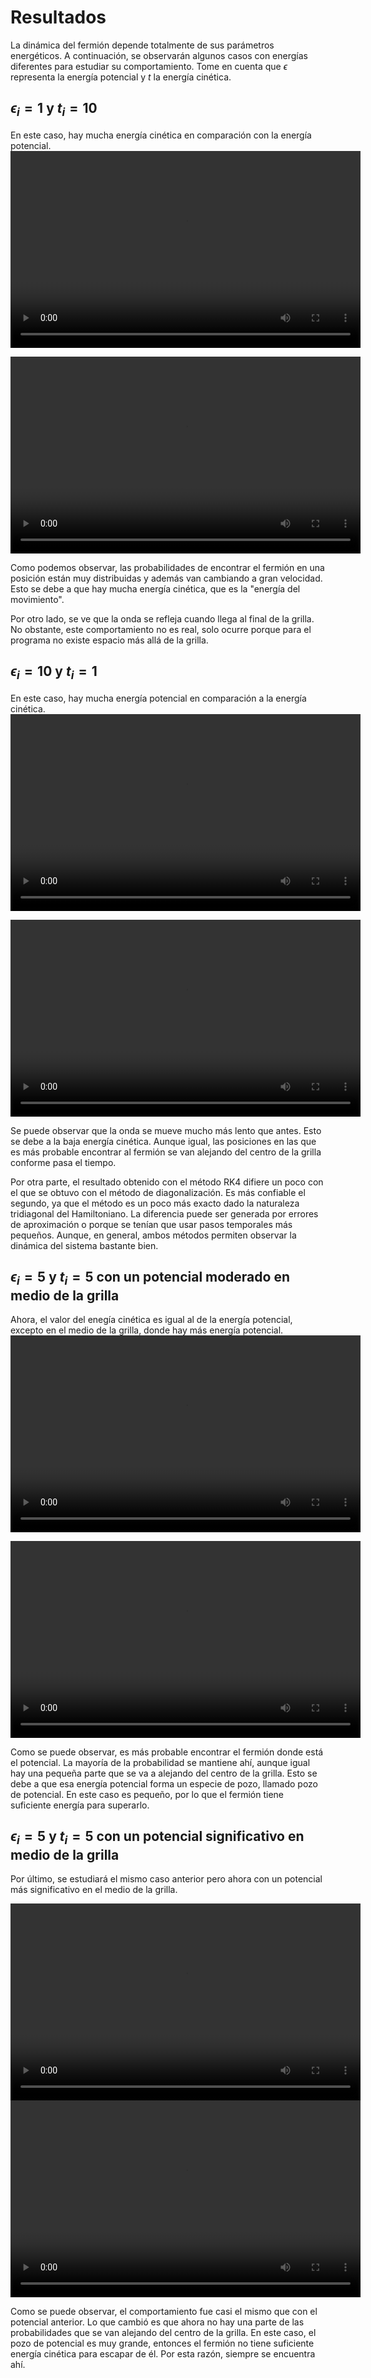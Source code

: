 # Resultados

La dinámica del fermión depende totalmente de sus parámetros energéticos. A continuación, se observarán algunos casos con energías diferentes para estudiar su comportamiento. Tome en cuenta que $\epsilon$ representa la energía potencial y  $t$ la energía cinética.

## $\epsilon_i = 1$ y $t_i = 10$

En este caso, hay mucha energía cinética en comparación con la energía potencial.
<video width="560" height="315" controls>
  <source src="https://github.com/FabianC010/Proyecto-Computacional/raw/main/docs/videos/dinamica_rk4T10.mp4" type="video/mp4">
</video>

<video width="560" height="315" controls>
  <source src="https://github.com/FabianC010/Proyecto-Computacional/raw/main/docs/videos/dinamica_DiagT10.mp4" type="video/mp4">
</video>

Como podemos observar, las probabilidades de encontrar el fermión en una posición están muy distribuidas y además van cambiando a gran velocidad. Esto se debe a que hay mucha energía cinética, que es la "energía del movimiento".

Por otro lado, se ve que la onda se refleja cuando llega al final de la grilla. No obstante, este comportamiento no es real, solo ocurre porque para el programa no existe espacio más allá de la grilla.

## $\epsilon_i = 10$ y $t_i = 1$

En este caso, hay mucha energía potencial en comparación a la energía cinética.
<video width="560" height="315" controls>
  <source src="https://github.com/FabianC010/Proyecto-Computacional/raw/main/docs/videos/dinamica_rk4E10.mp4" type="video/mp4">
</video>

<video width="560" height="315" controls>
  <source src="https://github.com/FabianC010/Proyecto-Computacional/raw/main/docs/videos/dinamica_DiagE10.mp4" type="video/mp4">
</video>

Se puede observar que la onda se mueve mucho más lento que antes. Esto se debe a la baja energía cinética. Aunque igual, las posiciones en las que es más probable encontrar al fermión se van alejando del centro de la grilla conforme pasa el tiempo.

Por otra parte, el resultado obtenido con el método RK4 difiere un poco con el que se obtuvo con el método de diagonalización. Es más confiable el segundo, ya que el método es un poco más exacto dado la naturaleza tridiagonal del Hamiltoniano. La diferencia puede ser generada por errores de aproximación o porque se tenían que usar pasos temporales más pequeños. Aunque, en general, ambos métodos permiten observar la dinámica del sistema bastante bien. 

## $\epsilon_i = 5$ y $t_i = 5$ con un potencial moderado en medio de la grilla

Ahora, el valor del enegía cinética es igual al de la energía potencial, excepto en el medio de la grilla, donde hay más energía potencial.
<video width="560" height="315" controls>
  <source src="https://github.com/FabianC010/Proyecto-Computacional/raw/main/docs/videos/dinamica_rk4E15.mp4" type="video/mp4">
</video>

<video width="560" height="315" controls>
  <source src="https://github.com/FabianC010/Proyecto-Computacional/raw/main/docs/videos/dinamica_DiagE15.mp4" type="video/mp4">
</video>

Como se puede observar, es más probable encontrar el fermión donde está el potencial. La mayoría de la probabilidad se mantiene ahí, aunque igual hay una pequeña parte que se va a alejando del centro de la grilla. Esto se debe a que esa energía potencial forma un especie de pozo, llamado pozo de potencial. En este caso es pequeño, por lo que el fermión tiene suficiente energía para superarlo.

## $\epsilon_i = 5$ y $t_i = 5$ con un potencial significativo en medio de la grilla

Por último, se estudiará el mismo caso anterior pero ahora con un potencial más significativo en el medio de la grilla.

<video width="560" height="315" controls>
  <source src="https://github.com/FabianC010/Proyecto-Computacional/raw/main/docs/videos/dinamica_rk4E25.mp4" type="video/mp4">
</video>

<video width="560" height="315" controls>
  <source src="https://github.com/FabianC010/Proyecto-Computacional/raw/main/docs/videos/dinamica_DiagE25.mp4" type="video/mp4">
</video>

Como se puede observar, el comportamiento fue casi el mismo que con el potencial anterior. Lo que cambió es que ahora no hay una parte de las probabilidades que se van alejando del centro de la grilla. En este caso, el pozo de potencial es muy grande, entonces el fermión no tiene suficiente energía cinética para escapar de él. Por esta razón, siempre se encuentra ahí.
